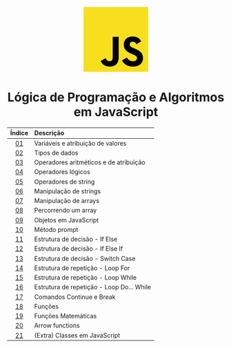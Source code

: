 <div align="center">
	<img src="./assets/js.png">
	<h1>Lógica de Programação e Algoritmos em JavaScript</h1>

Índice | Descrição 
:---:  | :---
[01](https://github.com/michelelozada/Logica-de-Programacao-e-Algoritmos-em-JavaScript/blob/main/files/01-Variaveis-e-Atribuicao.js) | Variáveis e atribuição de valores   
[02](https://github.com/michelelozada/Logica-de-Programacao-e-Algoritmos-em-JavaScript/blob/main/files/02-Tipos-de-Dados.js) | Tipos de dados    
[03](https://github.com/michelelozada/Logica-de-Programacao-e-Algoritmos-em-JavaScript/blob/main/files/03-Operadores-Aritmeticos-e-de-Atribuicao.js) | Operadores aritméticos e de atribuição   
[04](https://github.com/michelelozada/Logica-de-Programacao-e-Algoritmos-em-JavaScript/blob/main/files/04-Operadores-Logicos.js) | Operadores lógicos    
[05](https://github.com/michelelozada/Logica-de-Programacao-e-Algoritmos-em-JavaScript/blob/main/files/05-Operadores-de-String.js) | Operadores de string    
[06](https://github.com/michelelozada/Logica-de-Programacao-e-Algoritmos-em-JavaScript/blob/main/files/06-Manipulacao-de-Strings.js) | Manipulação de strings   
[07](https://github.com/michelelozada/Logica-de-Programacao-e-Algoritmos-em-JavaScript/blob/main/files/07-Manipulacao-de-Arrays.js) | Manipulação de arrays   
[08](https://github.com/michelelozada/Logica-de-Programacao-e-Algoritmos-em-JavaScript/blob/main/files/08-Percorrendo-um-Array.js) | Percorrendo um array   
[09](https://github.com/michelelozada/Logica-de-Programacao-e-Algoritmos-em-JavaScript/blob/main/files/09-Objetos.js) | Objetos em JavaScript  
[10](https://github.com/michelelozada/Logica-de-Programacao-e-Algoritmos-em-JavaScript/blob/main/files/10-Metodo-Prompt.js) | Método prompt   
[11](https://github.com/michelelozada/Logica-de-Programacao-e-Algoritmos-em-JavaScript/blob/main/files/11-Estrutura-Decisao-If-Else.js) | Estrutura de decisão - If Else 
[12](https://github.com/michelelozada/Logica-de-Programacao-e-Algoritmos-em-JavaScript/blob/main/files/12-Estrutura-Decisao-If-Else-If.js) | Estrutura de decisão - If Else If  
[13](https://github.com/michelelozada/Logica-de-Programacao-e-Algoritmos-em-JavaScript/blob/main/files/13-Estrutura-Decisao-Switch-Case.js) | Estrutura de decisão - Switch Case 
[14](https://github.com/michelelozada/Logica-de-Programacao-e-Algoritmos-em-JavaScript/blob/main/files/14-Estrutura-Repeticao-Loop-For.js) | Estrutura de repetição - Loop For 
[15](https://github.com/michelelozada/Logica-de-Programacao-e-Algoritmos-em-JavaScript/blob/main/files/15-Estrutura-Repeticao-Loop-While.js) | Estrutura de repetição - Loop While  
[16](https://github.com/michelelozada/Logica-de-Programacao-e-Algoritmos-em-JavaScript/blob/main/files/16-Estrutura-Repeticao-Loop-Do-While.js) | Estrutura de repetição - Loop Do... While  
[17](https://github.com/michelelozada/Logica-de-Programacao-e-Algoritmos-em-JavaScript/blob/main/files/17-Comandos-Continue-e-Break.js) | Comandos Continue e Break 
[18](https://github.com/michelelozada/Logica-de-Programacao-e-Algoritmos-em-JavaScript/blob/main/files/18-Funcoes.js) | Funções  
[19](https://github.com/michelelozada/Logica-de-Programacao-e-Algoritmos-em-JavaScript/blob/main/files/19-Funcoes-matematicas.md) | Funções Matemáticas
[20](https://github.com/michelelozada/Logica-de-Programacao-e-Algoritmos-em-JavaScript/blob/main/files/20-Arrow-Functions.js) | Arrow functions   
[21](https://github.com/michelelozada/Logica-de-Programacao-e-Algoritmos-em-JavaScript/blob/main/files/21-(Extra)Classes-em-JS.js) | (Extra) Classes em JavaScript  
</div>